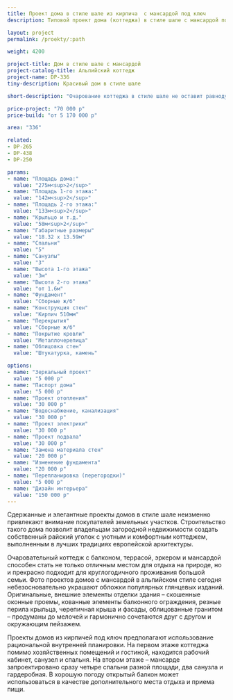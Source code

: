```yaml
---
title: Проект дома в стиле шале из кирпича  с мансардой под ключ
description: Типовой проект дома (коттеджа) в стиле шале с мансардой под ключ, из кирпича, газобетона или пеноблоков. Площадь&#58; 336 м.кв.

layout: project
permalink: /proekty/:path

weight: 4200

project-title: Дом в стиле шале с мансардой
project-catalog-title: Альпийский коттедж
project-name: DP-336
tiny-description: Красивый дом в стиле шале

short-description: "Очарование коттеджа в стиле шале не оставит равнодушным. Проект предлагает оформить поручни на крыльце, террасе и балконе оригинальными коваными или резными ограждениями, что создает шарм и неповторимость этого дома. «Гостеприимный» коттедж позволит расположить ваших близких в спальне на первом этаже с оборудованным санузлом. А четыре спальни и кабинет делают дом комфортным для жизни большой семьи."

price-project: "70 000 р"
price-build: "от 5 170 000 р"

area: "336"

related:
- DP-265
- DP-438
- DP-250

params:
- name: "Площадь дома:"
  value: "275м<sup>2</sup>"
- name: "Площадь 1-го этажа:"
  value: "142м<sup>2</sup>"
- name: "Площадь 2-го этажа:"
  value: "133м<sup>2</sup>"
- name: "Крыльцо и т.д."
  value: "58м<sup>2</sup>"
- name: "Габаритные размеры"
  value: "18.32 x 13.59м"
- name: "Спальни"
  value: "5"
- name: "Санузлы"
  value: "3"
- name: "Высота 1-го этажа"
  value: "3м"
- name: "Высота 2-го этажа"
  value: "от 1.6м"
- name: "Фундамент"
  value: "Сборные ж/б"
- name: "Конструкция стен"
  value: "Кирпич 510мм"
- name: "Перекрытия"
  value: "Сборные ж/б"
- name: "Покрытие кровли"
  value: "Металлочерепица"
- name: "Облицовка стен"
  value: "Штукатурка, камень"

options:
- name: "Зеркальный проект"
  value: "5 000 р"
- name: "Паспорт дома"
  value: "5 000 р"
- name: "Проект отопления"
  value: "30 000 р"
- name: "Водоснабжение, канализация"
  value: "30 000 р"
- name: "Проект электрики"
  value: "30 000 р"
- name: "Проект подвала"
  value: "30 000 р"
- name: "Замена материала стен"
  value: "20 000 р"
- name: "Изменение фундамента"
  value: "20 000 р"
- name: "Перепланировка (перегородки)"
  value: "5 000 р"
- name: "Дизайн интерьера"
  value: "150 000 р"
---
```

Сдержанные и элегантные проекты домов в стиле шале неизменно привлекают внимание покупателей земельных участков. Строительство такого дома позволит владельцам загородной недвижимости создать собственный райский уголок с уютным и комфортным коттеджем, выполненным в лучших традициях европейской архитектуры.

Очаровательный коттедж с балконом, террасой, эркером и мансардой способен стать не только отличным местом для отдыха на природе, но и прекрасно подходит для круглогодичного проживания большой семьи. Фото проектов домов с мансардой в альпийском стиле сегодня небезосновательно украшают обложки популярных глянцевых изданий. Оригинальные, внешние элементы отделки здания – скошенные оконные проемы, кованные элементы балконного ограждения, резные перила крыльца, черепичная крыша и фасады, облицованные гранитом – продуманы до мелочей и гармонично сочетаются друг с другом и окружающим пейзажем.

Проекты домов из кирпичей под ключ предполагают использование рациональной внутренней планировки. На первом этаже коттеджа помимо хозяйственных помещений и гостиной, находится рабочий кабинет, санузел и спальня. На втором этаже – мансарде запроектировано сразу четыре спальни разной площади, два санузла и гардеробная. В хорошую погоду открытый балкон может использоваться в качестве дополнительного места отдыха и приема пищи.